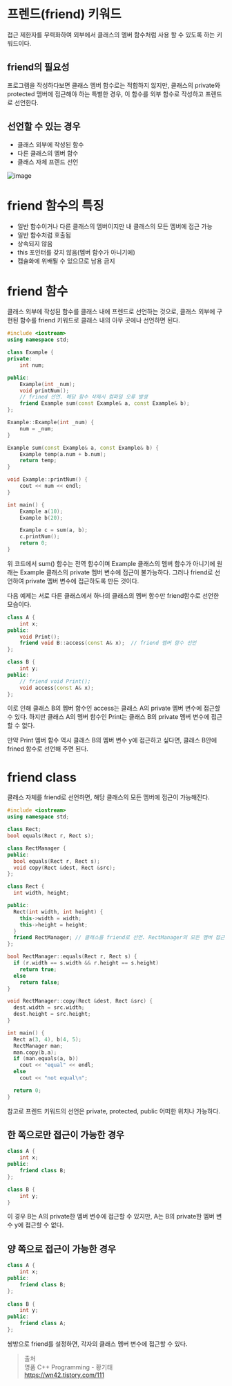 # 프렌드(friend) 키워드

접근 제한자를 무력화하여 외부에서 클래스의 멤버 함수처럼 사용 할 수 있도록 하는 키워드이다. 

## friend의 필요성

프로그램을 작성하다보면 클래스 멤버 함수로는 적합하지 않지만, 클래스의 private와 protected 멤버에 접근해야 하는 특별한 경우, 이 함수를 외부 함수로 작성하고 프렌드로 선언한다.

## 선언할 수 있는 경우

- 클래스 외부에 작성된 함수
- 다른 클래스의 멤버 함수
- 클래스 자체 프렌드 선언

![image](https://github.com/jwon0523/Today-I-Learned/assets/50106190/1c0fee3f-a4f6-435b-806d-c90430446efc)

# friend 함수의 특징

- 일반 함수이거나 다른 클래스의 멤버이지만 내 클래스의 모든 멤버에 접근 가능
- 일반 함수처럼 호출됨
- 상속되지 않음
- this 포인터를 갖지 않음(멤버 함수가 아니기에)
- 캡슐화에 위배될 수 있으므로 남용 금지

# friend 함수

클래스 외부에 작성된 함수를 클래스 내에 프렌드로 선언하는 것으로, 클래스 외부에 구현된 함수를 friend 키워드로 클래스 내의 아무 곳에나 선언하면 된다.

```cpp
#include <iostream>
using namespace std;

class Example {
private:
	int num;

public:
	Example(int _num);
	void printNum();
	// frined 선언. 해당 함수 삭제시 컴파일 오류 발생
	friend Example sum(const Example& a, const Example& b);
};

Example::Example(int _num) {
	num = _num;
}

Example sum(const Example& a, const Example& b) {
	Example temp(a.num + b.num);
	return temp;
}

void Example::printNum() {
	cout << num << endl;
}

int main() {
	Example a(10);
	Example b(20);

	Example c = sum(a, b);
	c.printNum();
	return 0;
}
```

위 코드에서 sum() 함수는 전역 함수이며 Example 클래스의 멤버 함수가 아니기에 원래는 Example 클래스의 private 멤버 변수에 접근이 불가능하다. 그러나 friend로 선언하여 private 멤버 변수에 접근하도록 만든 것이다.

다음 예제는 서로 다른 클래스에서 하나의 클래스의 멤버 함수만 friend함수로 선언한 모습이다.

```cpp
class A {
	int x;
public:
	void Print();
	friend void B::access(const A& x);	// friend 멤버 함수 선언
};

class B {
	int y;
public:
	// friend void Print();	
	void access(const A& x);
};
```

이로 인해 클래스 B의 멤버 함수인 access는 클래스 A의 private 멤버 변수에 접근할 수 있다. 하지만 클래스 A의 멤버 함수인 Print는 클래스 B의 private 멤버 변수에 접근할 수 없다.

만약 Print 멤버 함수 역시 클래스 B의 멤버 변수 y에 접근하고 싶다면, 클래스 B안에 frined 함수로 선언해 주면 된다.

# friend class

클래스 자체를 friend로 선언하면, 해당 클래스의 모든 멤버에 접근이 가능해진다.

```cpp
#include <iostream>
using namespace std;

class Rect;
bool equals(Rect r, Rect s);

class RectManager {
public:
  bool equals(Rect r, Rect s);
  void copy(Rect &dest, Rect &src);
};

class Rect {
  int width, height;

public:
  Rect(int width, int height) {
    this->width = width;
    this->height = height;
  }
  friend RectManager; // 클래스를 friend로 선언. RectManager의 모든 멤버 접근 가능.
};

bool RectManager::equals(Rect r, Rect s) {
  if (r.width == s.width && r.height == s.height)
    return true;
  else
    return false;
}

void RectManager::copy(Rect &dest, Rect &src) {
  dest.width = src.width;
  dest.height = src.height;
}

int main() {
  Rect a(3, 4), b(4, 5);
  RectManager man;
  man.copy(b,a);
  if (man.equals(a, b))
    cout << "equal" << endl;
  else
    cout << "not equal\n";

  return 0;
}
```

참고로 프렌드 키워드의 선언은 private, protected, public 어떠한 위치나 가능하다.

## 한 쪽으로만 접근이 가능한 경우

```cpp
class A {
	int x;
public:
	friend class B;
};

class B {
	int y;
}
```

이 경우 B는 A의 private한 멤버 변수에 접근할 수 있지만, A는 B의 private한 멤버 변수 y에 접근할 수 없다.

## 양 쪽으로 접근이 가능한 경우

```cpp
class A {
	int x;
public:
	friend class B;
};
 
class B {
	int y;
public:
	friend class A;
};
```

쌍방으로 friend를 설정하면, 각자의 클래스 멤버 변수에 접근할 수 있다.

> 출처   
명품 C++ Programming - 황기태   
https://wn42.tistory.com/111
>
